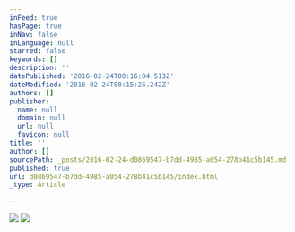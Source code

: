 ```yaml
---
inFeed: true
hasPage: true
inNav: false
inLanguage: null
starred: false
keywords: []
description: ''
datePublished: '2016-02-24T00:16:04.513Z'
dateModified: '2016-02-24T00:15:25.242Z'
authors: []
publisher:
  name: null
  domain: null
  url: null
  favicon: null
title: ''
author: []
sourcePath: _posts/2016-02-24-d0869547-b7dd-4985-a054-278b41c5b145.md
published: true
url: d0869547-b7dd-4985-a054-278b41c5b145/index.html
_type: Article

---
```

![](https://the-grid-user-content.s3-us-west-2.amazonaws.com/1715641f-38de-4135-8d48-d2f62772cbcf.jpg)
![](https://the-grid-user-content.s3-us-west-2.amazonaws.com/8fd3ff59-50b9-47ed-bffd-165c5562331e.jpg)